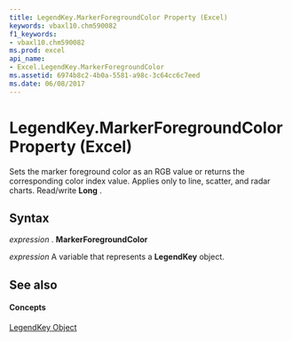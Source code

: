 ```yaml
---
title: LegendKey.MarkerForegroundColor Property (Excel)
keywords: vbaxl10.chm590082
f1_keywords:
- vbaxl10.chm590082
ms.prod: excel
api_name:
- Excel.LegendKey.MarkerForegroundColor
ms.assetid: 6974b8c2-4b0a-5581-a98c-3c64cc6c7eed
ms.date: 06/08/2017
---
```



# LegendKey.MarkerForegroundColor Property (Excel)

Sets the marker foreground color as an RGB value or returns the corresponding color index value. Applies only to line, scatter, and radar charts. Read/write  **Long** .


## Syntax

 _expression_ . **MarkerForegroundColor**

 _expression_ A variable that represents a **LegendKey** object.


## See also


#### Concepts


[LegendKey Object](Excel.LegendKey(objec).md)

